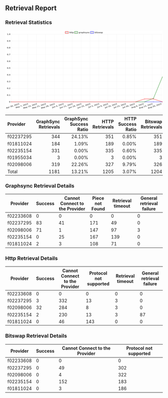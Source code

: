 ## Retrieval Report
### Retrieval Statistics
<img src="https://raw.githubusercontent.com/data-preservation-programs/filplus-checker-assets/main/filecoin-project/filecoin-plus-large-datasets/issues/1485/1692812867141.png"/>

| Provider  | GraphSync Retrievals | GraphSync Success Ratio | HTTP Retrievals | HTTP Success Ratio | Bitswap Retrievals | Bitswap Success Ratio |
| :-------- | -------------------: | ----------------------: | --------------: | -----------------: | -----------------: | --------------------: |
| f02237295 |                  344 |                  24.13% |             351 |              0.85% |                351 |                 0.00% |
| f01811024 |                  184 |                   1.09% |             189 |              0.00% |                189 |                 0.00% |
| f02235154 |                  331 |                   0.00% |             335 |              0.60% |                335 |                 0.00% |
| f01955034 |                    3 |                   0.00% |               3 |              0.00% |                  3 |                 0.00% |
| f02098006 |                  319 |                  22.26% |             327 |              9.79% |                326 |                 0.00% |
| Total     |                 1181 |                  13.21% |            1205 |              3.07% |               1204 |                 0.00% |

### Graphsync Retrieval Details
| Provider  | Success | Cannot Connect to the Provider | Piece not Found | Retrieval timeout | General retrieval failure |
| --------- | ------- | ------------------------------ | --------------- | ----------------- | ------------------------- |
| f02233608 | 0       | 0                              | 0               | 0                 | 0                         |
| f02237295 | 83      | 41                             | 171             | 49                | 0                         |
| f02098006 | 71      | 1                              | 147             | 97                | 3                         |
| f02235154 | 0       | 25                             | 167             | 139               | 0                         |
| f01811024 | 2       | 3                              | 108             | 71                | 0                         |

### Http Retrieval Details
| Provider  | Success | Cannot Connect to the Provider | Protocol not supported | Retrieval timeout | General retrieval failure |
| --------- | ------- | ------------------------------ | ---------------------- | ----------------- | ------------------------- |
| f02233608 | 0       | 0                              | 0                      | 0                 | 0                         |
| f02237295 | 3       | 332                            | 13                     | 3                 | 0                         |
| f02098006 | 32      | 284                            | 8                      | 3                 | 0                         |
| f02235154 | 2       | 230                            | 13                     | 3                 | 87                        |
| f01811024 | 0       | 46                             | 143                    | 0                 | 0                         |

### Bitswap Retrieval Details
| Provider  | Success | Cannot Connect to the Provider | Protocol not supported |
| --------- | ------- | ------------------------------ | ---------------------- |
| f02233608 | 0       | 0                              | 0                      |
| f02237295 | 0       | 49                             | 302                    |
| f02098006 | 0       | 4                              | 322                    |
| f02235154 | 0       | 152                            | 183                    |
| f01811024 | 0       | 3                              | 186                    |
